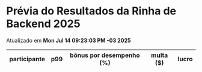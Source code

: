 # Prévia do Resultados da Rinha de Backend 2025
Atualizado em **Mon Jul 14 09:23:03 PM -03 2025**


| participante | p99 | bônus por desempenho (%) | multa ($) | lucro |
| -- | -- | -- | -- | -- |
